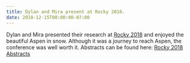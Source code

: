 ```yaml
---
title: Dylan and Mira present at Rocky 2018. 
date: 2018-12-15T00:00:00-07:00
---
```

Dylan and Mira presented their research at [Rocky 2018](https://www.iscb.org/rocky2018) and enjoyed the beautiful Aspen in snow. Although it was a journey to reach Aspen, the conference was well worth it. Abstracts can be found here: [Rocky 2018 Abstracts](https://www.iscb.org/cms_addon/conferences/rocky2018/track/oral.php) 

